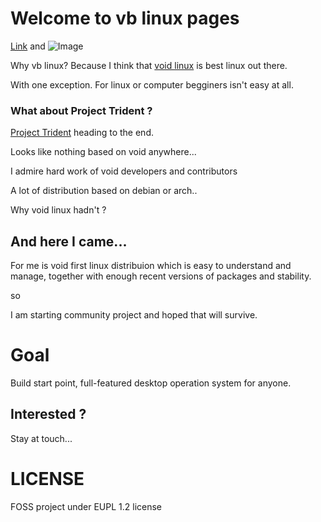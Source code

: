 
# Welcome to **vb** **linux** pages

[Link](url) and ![Image](src)

Why vb linux? Because I think that [void linux](https://voidlinux.org/) is best linux out there.

With one exception. For linux or computer begginers isn't easy at all.

### What about Project Trident ?

[Project Trident](https://project-trident.org) heading to the end.

Looks like nothing based on void anywhere...

I admire hard work of void developers and contributors

A lot of distribution based on debian or arch..

Why void linux hadn't ?

## And here I came...

For me is void first linux distribuion which is easy to understand and manage, together with enough recent versions of packages and stability.

so

I am starting community project and hoped that will survive.

# Goal

Build start point, full-featured desktop operation system for anyone.

## Interested ?

Stay at touch...

# LICENSE
FOSS project under EUPL 1.2 license
